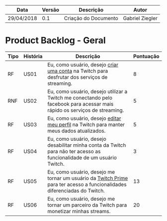 |Data|Versão|Descrição|Autor|
|----|------|---------|-----|
|29/04/2018|0.1|Criação do Documento |Gabriel Ziegler|

# Product Backlog - Geral

|Tipo|História|Descrição|Pontuação|
|----|----|---------|-------|
|RF|US01|Eu, como usuário, desejo [criar uma conta](https://github.com/gabrielziegler3/Requisitos-2018-1/wiki/Cen%C3%A1rio-002) na Twitch para desfrutar dos serviços de streaming.|8|
|RNF|US02|Eu, como usuário, desejo utilizar a Twitch me conectando pelo facebook para acessar mais rápido os serviços de streaming.|5|
|RF|US03|Eu, como usuário, desejo [editar meu perfil](https://github.com/gabrielziegler3/Requisitos-2018-1/wiki/Cen%C3%A1rio-023) na Twitch para manter meus dados atualizados.|5|
|RF|US04|Eu, como usuário, desejo desabilitar minha conta da Twitch para não ter acesso as funcionalidade de um usuário Twitch.|3|
|RF|US05|Eu, como usuário, desejo me tornar um usuário da [Twitch Prime](https://github.com/gabrielziegler3/Requisitos-2018-1/wiki/Assinar-Twitch-Prime) para ter acesso a funcionalidades diferenciadas do Twitch.|13|
|RF|US06|Eu, como usuário, desejo me tornar um parceiro da Twitch para monetizar minhas streams.|20|